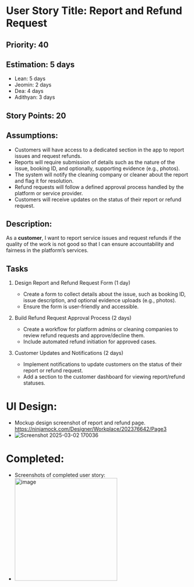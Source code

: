 # User Story Title: Report and Refund Request

## Priority: 40

## Estimation: 5 days
- Lean: 5 days
- Jeomin: 2 days  
- Dea: 4 days  
- Adithyan: 3 days  

## Story Points: 20

## Assumptions:
- Customers will have access to a dedicated section in the app to report issues and request refunds.  
- Reports will require submission of details such as the nature of the issue, booking ID, and optionally, supporting evidence (e.g., photos).  
- The system will notify the cleaning company or cleaner about the report and flag it for resolution.  
- Refund requests will follow a defined approval process handled by the platform or service provider.  
- Customers will receive updates on the status of their report or refund request.

## Description:
As a **customer**, I want to report service issues and request refunds if the quality of the work is not good so that I can ensure accountability and fairness in the platform’s services.

## Tasks
1. Design Report and Refund Request Form (1 day)
   - Create a form to collect details about the issue, such as booking ID, issue description, and optional evidence uploads (e.g., photos).  
   - Ensure the form is user-friendly and accessible.  

2. Build Refund Request Approval Process (2 days)
   - Create a workflow for platform admins or cleaning companies to review refund requests and approve/decline them.  
   - Include automated refund initiation for approved cases.  

3. Customer Updates and Notifications (2 days)
   - Implement notifications to update customers on the status of their report or refund request.  
   - Add a section to the customer dashboard for viewing report/refund statuses.  

# UI Design:
* Mockup design screenshot of report and refund page. https://ninjamock.com/Designer/Workplace/202376642/Page3
* ![Screenshot 2025-03-02 170036](https://github.com/user-attachments/assets/eaf6c467-cb17-40ec-8eb2-d4cf879ff6d3)


# Completed:
* Screenshots of completed user story:
* <img width="281" alt="image" src="https://github.com/user-attachments/assets/a3ea12ae-b770-46aa-963c-a4bd9e88817b" />
 

